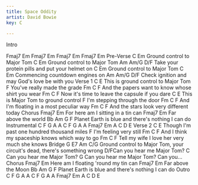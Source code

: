 ```yaml
---
title: Space Oddity
artist: David Bowie
key: C

---
```

Intro

Fmaj7  Em  Fmaj7  Em
Fmaj7  Em  Fmaj7  Em
Pre-Verse
C                         Em
  Ground control to Major Tom
C                         Em
  Ground control to Major Tom
Am          Am/G              D/F  Take your protein pills and put your helmet on
C                         Em
  Ground control to Major Tom
C                              Em
  Commencing countdown engines on
Am        Am/G           D/F  Check ignition and may God's love be with you
Verse 1
C                                E
This is ground control to Major Tom
                         F
You've really made the grade
        Fm              C                    F
And the papers want to know whose shirt you wear
         Fm                 C              F
Now it's time to leave the capsule if you dare
  C                              E
This is Major Tom to ground control
                          F
I'm stepping through the door
         Fm            C             F
And I'm floating in a most peculiar way
         Fm              C           F
And the stars look very different today
Chorus
    Fmaj7     Em
For here am I sitting in a tin can
Fmaj7         Em
Far above the world
Bb              Am               G             F
Planet Earth is blue and there's nothing I can do
Instrumental
C F G A A
C F G A A
Fmaj7 Em  A  C  D  E
Verse 2
C                                      E
Though I'm past one hundred thousand miles
                   F
I'm feeling very still
       Fm                 C                  F
And I think my spaceship knows which way to go
         Fm              C             F
Tell my wife I love her very much she knows
Bridge
G                 E7              Am                      C/G
Ground control to Major Tom, your circuit's dead, there's something wrong
        D/FCan you hear me Major Tom?
        C
Can you hear me Major Tom?
        G
Can you hear me Major Tom? Can you...
Chorus
Fmaj7     Em
Here am I floating 'round my tin can
Fmaj7         Em
Far above the Moon
Bb              Am               G             F
Planet Earth is blue and there's nothing I can do
Outro
C F G A A
C F G A A
Fmaj7 Em  A  C  D  E

